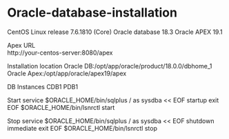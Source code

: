 # Oracle-database-installation
CentOS Linux release 7.6.1810 (Core)
Oracle database 18.3
Oracle APEX 19.1


Apex URL<br />
http://your-centos-server:8080/apex

Installation location
Oracle DB:/opt/app/oracle/product/18.0.0/dbhome_1
Oracle Apex:/opt/app/oracle/apex19/apex

DB Instances
CDB1
PDB1

Start service
$ORACLE_HOME/bin/sqlplus / as sysdba << EOF
startup
exit
EOF
$ORACLE_HOME/bin/lsnrctl start

Stop service
$ORACLE_HOME/bin/sqlplus / as sysdba << EOF
shutdown immediate
exit
EOF
$ORACLE_HOME/bin/lsnrctl stop
